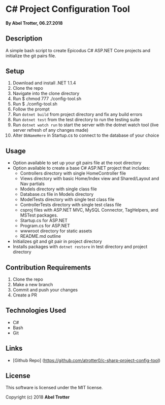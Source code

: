 # C# Project Configuration Tool

#### By Abel Trotter, 06.27.2018

## Description

A simple bash script to create Epicodus C# ASP.NET Core projects and initialize the git pairs file.

## Setup

1. Download and install .NET 1.1.4
1. Clone the repo
1. Navigate into the clone directory
1. Run $ chmod 777 ./config-tool.sh
1. Run $ ./config-tool.sh
1. Follow the prompt
1. Run `dotnet build` from project directory and fix any build errors
1. Run `dotnet test` from the test directory to run the testing suite
1. Run `dotnet watch run` to start the server with the dotnet watch tool (live server refresh of any changes made)
1. Alter `DbNameHere` in Startup.cs to connect to the database of your choice

## Usage

* Option available to set up your git pairs file at the root directory
* Option available to create a base C# ASP.NET project that includes:
  * Controllers directory with single HomeController file
  * Views directory with basic Home/Index view and Shared/Layout and Nav partials
  * Models directory with single class file
  * Database.cs file in Models directory
  * ModelTests directory with single test class file
  * ControllerTests directory with single test class file
  * csproj files with ASP.NET MVC, MySQL Connector, TagHelpers, and MSTest packages.
  * Startup.cs for ASP.NET
  * Program.cs for ASP.NET
  * wwwroot directory for static assets
  * README.md outline
* Initializes git and git pair in project directory
* Installs packages with `dotnet restore` in test directory and project directory

## Contribution Requirements

1. Clone the repo
1. Make a new branch
1. Commit and push your changes
1. Create a PR

## Technologies Used

* C#
* Bash
* Git

## Links

* [Github Repo] (https://github.com/atrotter0/c-sharp-project-config-tool)

## License

This software is licensed under the MIT license.

Copyright (c) 2018 **Abel Trotter**